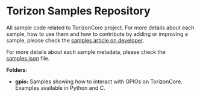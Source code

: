 # Torizon Samples Repository

All sample code related to TorizonCore project. For more details about each
sample, how to use them and how to contribute by adding or improving a 
sample, please check the [samples article on developer](https://developer.toradex.com/torizon/application-development/torizon-samples-repository).

For more details about each sample metadata, please check the [samples.json](samples.json) file.

**Folders**:

- **gpio:**
  Samples showing how to interact with GPIOs on TorizonCore.
  Examples available in Python and C.